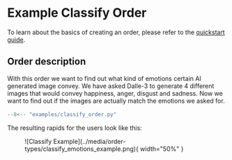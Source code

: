 # Example Classify Order

To learn about the basics of creating an order, please refer to the [quickstart guide](../quickstart.md).

## Order description

With this order we want to find out what kind of emotions certain AI generated image convey. We have asked Dalle-3 to generate 4 different images that would convey happiness, anger, disgust and sadness. Now we want to find out if the images are actually match the emotions we asked for.

```python
--8<-- "examples/classify_order.py"
```

The resulting rapids for the users look like this:

<figure markdown="span">
![Classify Example](../media/order-types/classify_emotions_example.png){ width="50%" }
</figure>
